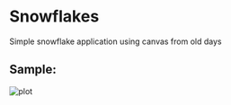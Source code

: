 # Snowflakes

Simple snowflake application using canvas from old days

## Sample:

![plot](./images/sc1.jpg)